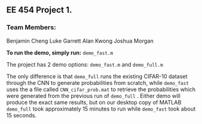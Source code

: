 ## EE 454 Project 1.
### Team Members:
Benjamin Cheng
Luke Garrett
Alan Kwong
Joshua Morgan

**To run the demo, simply run:** `demo_fast.m`

The project has 2 demo options: `demo_fast.m` and `demo_full.m` 

The only difference is that `demo_full` runs the existing CIFAR-10 dataset through the CNN to generate probabilities from scratch, while `demo_fast` uses the a file called `CNN_cifar_prob.mat` to retrieve the probabilities which were generated from the previous run of `demo_full` .
Either demo will produce the exact same results, but on our desktop copy of MATLAB `demo_full` took approximately 15 minutes to run while `demo_fast` took about 15 seconds.